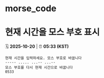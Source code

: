# morse_code
# 현재 시간을 모스 부호 표시
<!-- MORSE_TIME_START -->
🗓️ **2025-10-20** | ⏰ **05:33 (KST)**

```
현재 시간을 입력하세요. 모스 부호로 바꿉니다
----- ..... ...-- ...--
모스 부호를 다시 현재 시간으로 바꿉니다
0533
```
<!-- MORSE_TIME_END -->
